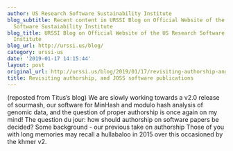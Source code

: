 ```yaml
---
author: US Research Software Sustainability Institute
blog_subtitle: Recent content in URSSI Blog on Official Website of the US Research
  Software Sustaiability Institute
blog_title: URSSI Blog on Official Website of the US Research Software Sustaiability
  Institute
blog_url: http://urssi.us/blog/
category: urssi-us
date: '2019-01-17 14:15:44'
layout: post
original_url: http://urssi.us/blog/2019/01/17/revisiting-authorship-and-joss-software-publications/
title: Revisiting authorship, and JOSS software publications
---
```


(reposted from Titus&rsquo;s blog)
We are slowly working towards a v2.0 release of sourmash, our software for MinHash and modulo hash analysis of genomic data, and the question of proper authorship is once again on my mind!
The question du jour: how should authorship on software papers be decided?
Some background - our previous take on authorship Those of you with long memories may recall a hullabaloo in 2015 over this occasioned by the khmer v2.